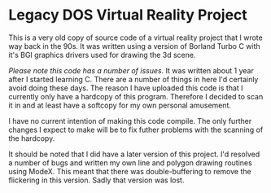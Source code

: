 # Legacy DOS Virtual Reality Project

This is a very old copy of source code of a virtual reality project that I wrote way back in the 90s. It was written using a version of Borland Turbo C with it's BGI graphics drivers used for drawing the 3d scene.

*Please note this code has a number of issues.* It was written about 1 year after I started learning C. There are a number of things in here I'd certainly avoid doing these days. The reason I have uploaded this code is that I currently only have a hardcopy of this program. Therefore I decided to scan it in and at least have a softcopy for my own personal amusement.

I have no current intention of making this code compile. The only further changes I expect to make will be to fix futher problems with the scanning of the hardcopy.

It should be noted that I did have a later version of this project. I'd resolved a number of bugs and written my own line and polygon drawing routines using ModeX. This meant that there was double-buffering to remove the flickering in this version. Sadly that version was lost.


